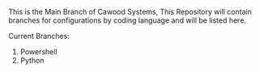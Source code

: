 This is the Main Branch of Cawood Systems, This Repository will contain branches for configurations by coding language and will be listed here.

Current Branches:
1. Powershell
2. Python
